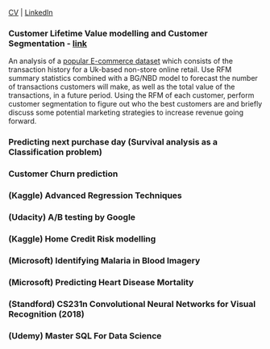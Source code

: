 [CV](http://github.com) | [LinkedIn](http://github.com)

### Customer Lifetime Value modelling and Customer Segmentation - [link](https://github.com/W-Tran/Online-Retail)

An analysis of a [popular E-commerce dataset](https://archive.ics.uci.edu/ml/datasets/online+retail) which consists of the transaction history for a Uk-based non-store online retail. Use RFM summary statistics combined with a BG/NBD model to forecast the number of transactions customers will make, as well as the total value of the transactions, in a future period. Using the RFM of each customer, perform customer segmentation to figure out who the best customers are and briefly discuss some potential marketing strategies to increase revenue going forward.

### Predicting next purchase day (Survival analysis as a Classification problem)

### Customer Churn prediction

### (Kaggle) Advanced Regression Techniques

### (Udacity) A/B testing by Google

### (Kaggle) Home Credit Risk modelling

### (Microsoft) Identifying Malaria in Blood Imagery

### (Microsoft) Predicting Heart Disease Mortality

### (Standford) CS231n Convolutional Neural Networks for Visual Recognition (2018)

### (Udemy) Master SQL For Data Science 
